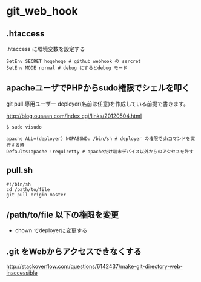 # git_web_hook

## .htaccess
.htaccess に環境変数を設定する
```
SetEnv SECRET hogehoge # github webhook の sercret
SetEnv MODE normal # debug にするとdebug モード
```
## apacheユーザでPHPからsudo権限でシェルを叩く
git pull 専用ユーザー deployer(名前は任意)を作成している前提で書きます。

http://blog.ousaan.com/index.cgi/links/20120504.html

```
$ sudo visudo 
```
```
apache ALL=(deployer) NOPASSWD: /bin/sh # deployer の権限でshコマンドを実行する時
Defaults:apache !requiretty # apacheだけ端末デバイス以外からのアクセスを許す
```

## pull.sh
```
#!/bin/sh
cd /path/to/file
git pull origin master
```

## /path/to/file 以下の権限を変更

- chown でdeployerに変更する


## .git をWebからアクセスできなくする

http://stackoverflow.com/questions/6142437/make-git-directory-web-inaccessible
